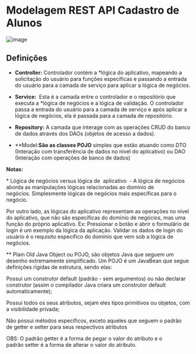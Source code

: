 #  Modelagem REST API Cadastro de Alunos

![image](https://user-images.githubusercontent.com/52088444/160965715-a0396218-2808-4cc8-aea8-6770cc896059.png)

## Definições

- **Controller:** Controlador contém a *lógica do aplicativo, mapeando a solicitação do usuário para funções específicas e passando a entrada do usuário para a camada de serviço para aplicar a lógica de negócios.

- **Service:**  Esta é a camada entre o controlador e o repositório que executa a *lógica de negócios e a lógica de validação. O controlador passa a entrada do usuário para a camada de serviço e após aplicar a lógica de negócios, ela é passada para a camada de repositório.

- **Repository:** A camada que interage com as operações CRUD do banco de dados através dos DAOs (objetos de acesso a dados).

- **Model:**São as classes POJO** simples que estão atuando como DTO (Interação com transferência de dados no nível do aplicativo) ou DAO (Interação com operações de banco de dados)

**Notas:**

* Lógica de negócios versus lógica de  aplicativo  - A lógica de negócios aborda as manipulações lógicas relacionadas ao domínio de negócios. Simplesmente lógicas de negócios mais específicas para o negócio. 

Por outro lado, as lógicas do aplicativo representam as operações no nível do aplicativo, que não são específicas do domínio de negócios, mas uma função do próprio aplicativo. Ex: Pressionar o botão e abrir o formulário de login é um exemplo da lógica da aplicação. Validar os dados de login do usuário é o requisito específico do domínio que vem sob a lógica de negócios.


** Plain Old Java Object ou POJO, são objetos Java que seguem um desenho extremamente simplificado. Um POJO é um JavaBean que segue definições rígidas de estrutura, sendo elas:

Possui um construtor default (padrão - sem argumentos) ou não declarar construtor (assim o compilador Java criara um construtor default automaticamente);

Possui todos os seus atributos, sejam eles tipos primitivos ou objetos, com a visibilidade privada;

Não possui métodos específicos, exceto aqueles que seguem o padrão de getter e setter para seus respectivos atributos

OBS: O padrão getter é a forma de pegar o valor do atributo e o padrão setter é a forma de alterar o valor do atributo.
